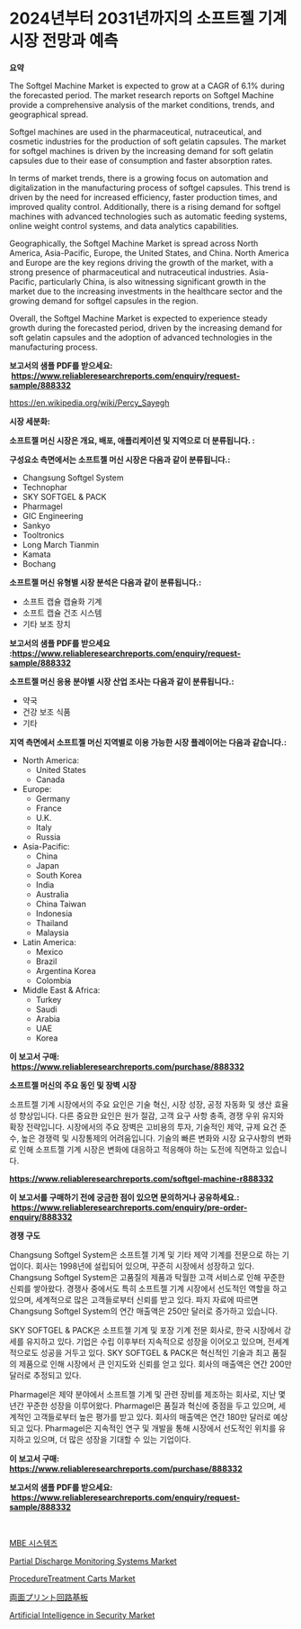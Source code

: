 <p><h1>2024년부터 2031년까지의 소프트젤 기계 시장 전망과 예측</h1></p><p><strong>요약</strong></p>
<p><p>The Softgel Machine Market is expected to grow at a CAGR of 6.1% during the forecasted period. The market research reports on Softgel Machine provide a comprehensive analysis of the market conditions, trends, and geographical spread.</p><p>Softgel machines are used in the pharmaceutical, nutraceutical, and cosmetic industries for the production of soft gelatin capsules. The market for softgel machines is driven by the increasing demand for soft gelatin capsules due to their ease of consumption and faster absorption rates.</p><p>In terms of market trends, there is a growing focus on automation and digitalization in the manufacturing process of softgel capsules. This trend is driven by the need for increased efficiency, faster production times, and improved quality control. Additionally, there is a rising demand for softgel machines with advanced technologies such as automatic feeding systems, online weight control systems, and data analytics capabilities.</p><p>Geographically, the Softgel Machine Market is spread across North America, Asia-Pacific, Europe, the United States, and China. North America and Europe are the key regions driving the growth of the market, with a strong presence of pharmaceutical and nutraceutical industries. Asia-Pacific, particularly China, is also witnessing significant growth in the market due to the increasing investments in the healthcare sector and the growing demand for softgel capsules in the region.</p><p>Overall, the Softgel Machine Market is expected to experience steady growth during the forecasted period, driven by the increasing demand for soft gelatin capsules and the adoption of advanced technologies in the manufacturing process.</p></p>
<p><strong>보고서의 샘플 PDF를 받으세요: &nbsp;<a href="https://www.reliableresearchreports.com/enquiry/request-sample/888332">https://www.reliableresearchreports.com/enquiry/request-sample/888332</a></strong></p>
<p><a href="https://en.wikipedia.org/wiki/Percy_Sayegh">https://en.wikipedia.org/wiki/Percy_Sayegh</a></p>
<p><strong>시장 세분화:</strong></p>
<p><strong> 소프트젤 머신 시장은 개요, 배포, 애플리케이션 및 지역으로 더 분류됩니다. :</strong></p>
<p><strong>구성요소 측면에서는 소프트젤 머신 시장은 다음과 같이 분류됩니다.:</strong></p>
<p><ul><li>Changsung Softgel System</li><li>Technophar</li><li>SKY SOFTGEL & PACK</li><li>Pharmagel</li><li>GIC Engineering</li><li>Sankyo</li><li>Tooltronics</li><li>Long March Tianmin</li><li>Kamata</li><li>Bochang</li></ul></p>
<p><strong> 소프트젤 머신 유형별 시장 분석은 다음과 같이 분류됩니다.:</strong></p>
<p><ul><li>소프트 캡슐 캡슐화 기계</li><li>소프트 캡슐 건조 시스템</li><li>기타 보조 장치</li></ul></p>
<p><strong>보고서의 샘플 PDF를 받으세요 :<a href="https://www.reliableresearchreports.com/enquiry/request-sample/888332">https://www.reliableresearchreports.com/enquiry/request-sample/888332</a></strong></p>
<p><strong> 소프트젤 머신 응용 분야별 시장 산업 조사는 다음과 같이 분류됩니다.:</strong></p>
<p><ul><li>약국</li><li>건강 보조 식품</li><li>기타</li></ul></p>
<p><strong>지역 측면에서 소프트젤 머신 지역별로 이용 가능한 시장 플레이어는 다음과 같습니다.:</strong></p>
<p><ul>
    <li>
        North America:
        <ul>
            <li>United States</li>
            <li>Canada</li>
        </ul>
    </li>
    <li>
        Europe:
        <ul>
            <li>Germany</li>
            <li>France</li>
            <li>U.K.</li>
            <li>Italy</li>
            <li>Russia</li>
        </ul>
    </li>
    <li>
        Asia-Pacific:
        <ul>
            <li>China</li>
            <li>Japan</li>
            <li>South Korea</li>
            <li>India</li>
            <li>Australia</li>
            <li>China Taiwan</li>
            <li>Indonesia</li>
            <li>Thailand</li>
            <li>Malaysia</li>
        </ul>
    </li>
    <li>
        Latin America:
        <ul>
            <li>Mexico</li>
            <li>Brazil</li>
            <li>Argentina Korea</li>
            <li>Colombia</li>
        </ul>
    </li>
    <li>
        Middle East & Africa:
        <ul>
            <li>Turkey</li>
            <li>Saudi</li>
            <li>Arabia</li>
            <li>UAE</li>
            <li>Korea</li>
        </ul>
    </li>
    </ul></p>
<p><strong>이 보고서 구매: &nbsp;<a href="https://www.reliableresearchreports.com/purchase/888332">https://www.reliableresearchreports.com/purchase/888332</a></strong></p>
<p><strong>소프트젤 머신의 주요 동인 및 장벽 시장</strong></p>
<p><p>소프트젤 기계 시장에서의 주요 요인은 기술 혁신, 시장 성장, 공정 자동화 및 생산 효율성 향상입니다. 다른 중요한 요인은 원가 절감, 고객 요구 사항 충족, 경쟁 우위 유지와 확장 전략입니다. 시장에서의 주요 장벽은 고비용의 투자, 기술적인 제약, 규제 요건 준수, 높은 경쟁력 및 시장통제의 어려움입니다. 기술의 빠른 변화와 시장 요구사항의 변화로 인해 소프트젤 기계 시장은 변화에 대응하고 적응해야 하는 도전에 직면하고 있습니다.</p></p>
<p><strong><a href="https://www.reliableresearchreports.com/softgel-machine-r888332">https://www.reliableresearchreports.com/softgel-machine-r888332</a></strong></p>
<p><strong>이 보고서를 구매하기 전에 궁금한 점이 있으면 문의하거나 공유하세요.: &nbsp;<a href="https://www.reliableresearchreports.com/enquiry/pre-order-enquiry/888332">https://www.reliableresearchreports.com/enquiry/pre-order-enquiry/888332</a></strong></p>
<p><strong>경쟁 구도</strong></p>
<p><p>Changsung Softgel System은 소프트젤 기계 및 기타 제약 기계를 전문으로 하는 기업이다. 회사는 1998년에 설립되어 있으며, 꾸준히 시장에서 성장하고 있다.  Changsung Softgel System은 고품질의 제품과 탁월한 고객 서비스로 인해 꾸준한 신뢰를 쌓아왔다.  경쟁사 중에서도 특히 소프트젤 기계 시장에서 선도적인 역할을 하고 있으며, 세계적으로 많은 고객들로부터 신뢰를 받고 있다. 파지 자료에 따르면 Changsung Softgel System의 연간 매출액은 250만 달러로 증가하고 있습니다.</p><p>SKY SOFTGEL & PACK은 소프트젤 기계 및 포장 기계 전문 회사로, 한국 시장에서 강세를 유지하고 있다. 기업은 수립 이후부터 지속적으로 성장을 이어오고 있으며, 전세계적으로도 성공을 거두고 있다. SKY SOFTGEL & PACK은 혁신적인 기술과 최고 품질의 제품으로 인해 시장에서 큰 인지도와 신뢰를 얻고 있다. 회사의 매출액은 연간 200만 달러로 추정되고 있다.</p><p>Pharmagel은 제약 분야에서 소프트젤 기계 및 관련 장비를 제조하는 회사로, 지난 몇 년간 꾸준한 성장을 이루어왔다. Pharmagel은 품질과 혁신에 중점을 두고 있으며, 세계적인 고객들로부터 높은 평가를 받고 있다. 회사의 매출액은 연간 180만 달러로 예상되고 있다. Pharmagel은 지속적인 연구 및 개발을 통해 시장에서 선도적인 위치를 유지하고 있으며, 더 많은 성장을 기대할 수 있는 기업이다.</p></p>
<p><strong>이 보고서 구매: &nbsp; <a href="https://www.reliableresearchreports.com/purchase/888332">https://www.reliableresearchreports.com/purchase/888332</a></strong></p>
<p><strong>보고서의 샘플 PDF를 받으세요: &nbsp;<a href="https://www.reliableresearchreports.com/enquiry/request-sample/888332">https://www.reliableresearchreports.com/enquiry/request-sample/888332</a></strong><strong></strong></p>
<p>&nbsp;</p>
<p><p><a href="https://github.com/Nicolasrown5/Market-Research-Report-List-1/blob/main/161228860481.md">MBE 시스템즈</a></p><p><a href="https://github.com/luckyshygirl/Market-Research-Report-List-5/blob/main/partial-discharge-monitoring-systems-market.md">Partial Discharge Monitoring Systems Market</a></p><p><a href="https://issuu.com/reportprime-2/docs/proceduretreatment-carts-market-siz_4ee6b5049f4149">ProcedureTreatment Carts Market</a></p><p><a href="https://github.com/schmahlson/Market-Research-Report-List-2/blob/main/855921758425.md">両面プリント回路基板</a></p><p><a href="https://issuu.com/reportprime-2/docs/artificial-intelligence-in-security-market-size-20">Artificial Intelligence in Security Market</a></p></p>